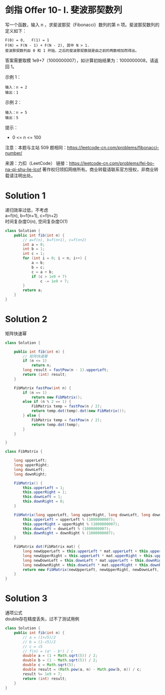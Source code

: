 # 剑指 Offer 10- I. 斐波那契数列

写一个函数，输入 n ，求斐波那契（Fibonacci）数列的第 n 项。斐波那契数列的定义如下：
```
F(0) = 0,   F(1) = 1
F(N) = F(N - 1) + F(N - 2), 其中 N > 1.
斐波那契数列由 0 和 1 开始，之后的斐波那契数就是由之前的两数相加而得出。
```
答案需要取模 1e9+7（1000000007），如计算初始结果为：1000000008，请返回 1。

示例 1：
```
输入：n = 2
输出：1
```
示例 2：
```
输入：n = 5
输出：5
```
提示：
+ 0 <= n <= 100

注意：本题与主站 509 题相同：https://leetcode-cn.com/problems/fibonacci-number/

来源：力扣（LeetCode）
链接：https://leetcode-cn.com/problems/fei-bo-na-qi-shu-lie-lcof
著作权归领扣网络所有。商业转载请联系官方授权，非商业转载请注明出处。

# Solution 1
递归效率过低，不考虑  
a=f(n), b=f(n+1), c=f(n+2)  
时间复杂度O(n), 空间复杂度O(1)  
``` java
class Solution {
    public int fib(int n) {
        // a=f(n), b=f(n+1), c=f(n+2)
        int a = 0;
        int b = 1;
        int c = 1;
        for (int i = 0; i < n; i++) {
            a = b;
            b = c;
            c = a + b;
            if (c > 1e9 + 7)
                c -= 1e9 + 7;
        }
        return a;
    }
}
```

# Solution 2
矩阵快速幂  
``` java
class Solution {

    public int fib(int n) {
        // 矩阵快速幂
        if (n <= 1)
            return n;
        long result = fastPow(n - 1).upperLeft;
        return (int) result;
    }

    FibMatrix fastPow(int n) {
        if (n == 1)
            return new FibMatrix();
        else if (n % 2 == 1) {
            FibMatrix temp = fastPow(n / 2);
            return temp.dot(temp).dot(new FibMatrix());
        } else {
            FibMatrix temp = fastPow(n / 2);
            return temp.dot(temp);
        }
    }

}

class FibMatrix {

    long upperLeft;
    long upperRight;
    long downLeft;
    long downRight;

    FibMatrix() {
        this.upperLeft = 1;
        this.upperRight = 1;
        this.downLeft = 1;
        this.downRight = 0;
    }

    FibMatrix(long upperLeft, long upperRight, long downLeft, long downRight) {
        this.upperLeft = upperLeft % (1000000007);
        this.upperRight = upperRight % (1000000007);
        this.downLeft = downLeft % (1000000007);
        this.downRight = downRight % (1000000007);
    }

    FibMatrix dot(FibMatrix mat) {
        long newUpperLeft = this.upperLeft * mat.upperLeft + this.upperRight * mat.downLeft;
        long newUpperRight = this.upperLeft * mat.upperRight + this.upperRight * mat.downRight;
        long newDownLeft = this.downLeft * mat.upperLeft + this.downRight * mat.downLeft;
        long newDownRight = this.downLeft * mat.upperRight + this.downRight * mat.downRight;
        return new FibMatrix(newUpperLeft, newUpperRight, newDownLeft, newDownRight);
    }
}
```

# Solution 3
通项公式  
double存在精度丢失，过不了测试用例  
``` java
class Solution {
    public int fib(int n) {
        // a = (1+√5)/2
        // b = (1-√5)/2
        // c = √5
        // f(n) = (aⁿ - bⁿ) / c
        double a = (1 + Math.sqrt(5)) / 2;
        double b = (1 - Math.sqrt(5)) / 2;
        double c = Math.sqrt(5);
        double result = (Math.pow(a, n) - Math.pow(b, n)) / c;
        result %= 1e9 + 7;
        return (int) result;
    }
}
```